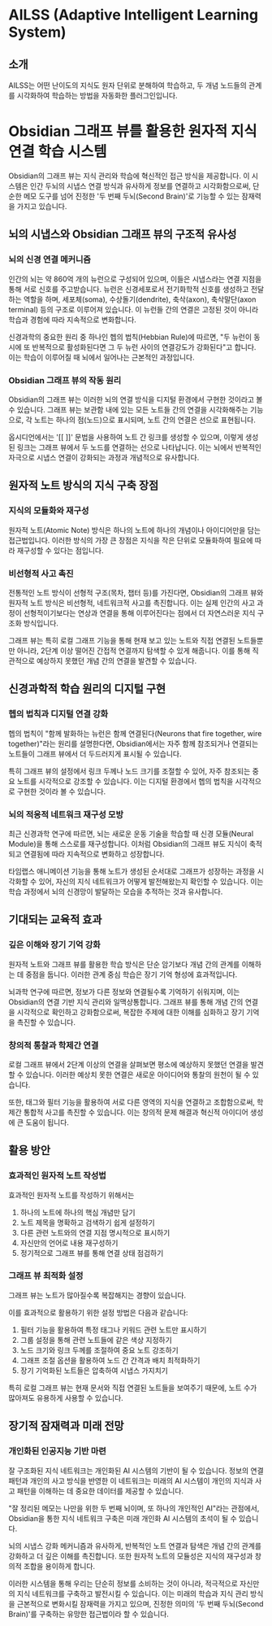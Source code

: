 # AILSS (Adaptive Intelligent Learning System)

## 소개

AILSS는 어떤 난이도의 지식도 원자 단위로 분해하여 학습하고, 두 개념 노드들의 관계를 시각화하여 학습하는 방법을 자동화한 플러그인입니다.

# Obsidian 그래프 뷰를 활용한 원자적 지식 연결 학습 시스템

Obsidian의 그래프 뷰는 지식 관리와 학습에 혁신적인 접근 방식을 제공합니다. 이 시스템은 인간 두뇌의 시냅스 연결 방식과 유사하게 정보를 연결하고 시각화함으로써, 단순한 메모 도구를 넘어 진정한 '두 번째 두뇌(Second Brain)'로 기능할 수 있는 잠재력을 가지고 있습니다.

## 뇌의 시냅스와 Obsidian 그래프 뷰의 구조적 유사성

### 뇌의 신경 연결 메커니즘

인간의 뇌는 약 860억 개의 뉴런으로 구성되어 있으며, 이들은 시냅스라는 연결 지점을 통해 서로 신호를 주고받습니다. 뉴런은 신경세포로서 전기화학적 신호를 생성하고 전달하는 역할을 하며, 세포체(soma), 수상돌기(dendrite), 축삭(axon), 축삭말단(axon terminal) 등의 구조로 이루어져 있습니다. 이 뉴런들 간의 연결은 고정된 것이 아니라 학습과 경험에 따라 지속적으로 변화합니다.

신경과학의 중요한 원리 중 하나인 헵의 법칙(Hebbian Rule)에 따르면, "두 뉴런이 동시에 또 반복적으로 활성화된다면 그 두 뉴런 사이의 연결강도가 강화된다"고 합니다. 이는 학습이 이루어질 때 뇌에서 일어나는 근본적인 과정입니다.

### Obsidian 그래프 뷰의 작동 원리

Obsidian의 그래프 뷰는 이러한 뇌의 연결 방식을 디지털 환경에서 구현한 것이라고 볼 수 있습니다. 그래프 뷰는 보관함 내에 있는 모든 노트들 간의 연결을 시각화해주는 기능으로, 각 노트는 하나의 점(노드)으로 표시되며, 노트 간의 연결은 선으로 표현됩니다. 

옵시디언에서는 '[[  ]]' 문법을 사용하여 노트 간 링크를 생성할 수 있으며, 이렇게 생성된 링크는 그래프 뷰에서 두 노드를 연결하는 선으로 나타납니다. 이는 뇌에서 반복적인 자극으로 시냅스 연결이 강화되는 과정과 개념적으로 유사합니다.

## 원자적 노트 방식의 지식 구축 장점

### 지식의 모듈화와 재구성

원자적 노트(Atomic Note) 방식은 하나의 노트에 하나의 개념이나 아이디어만을 담는 접근법입니다. 이러한 방식의 가장 큰 장점은 지식을 작은 단위로 모듈화하여 필요에 따라 재구성할 수 있다는 점입니다. 

### 비선형적 사고 촉진

전통적인 노트 방식이 선형적 구조(목차, 챕터 등)를 가진다면, Obsidian의 그래프 뷰와 원자적 노트 방식은 비선형적, 네트워크적 사고를 촉진합니다. 이는 실제 인간의 사고 과정이 선형적이기보다는 연상과 연결을 통해 이루어진다는 점에서 더 자연스러운 지식 구조화 방식입니다.

그래프 뷰는 특히 로컬 그래프 기능을 통해 현재 보고 있는 노트와 직접 연결된 노트들뿐만 아니라, 2단계 이상 떨어진 간접적 연결까지 탐색할 수 있게 해줍니다. 이를 통해 직관적으로 예상하지 못했던 개념 간의 연결을 발견할 수 있습니다.

## 신경과학적 학습 원리의 디지털 구현

### 헵의 법칙과 디지털 연결 강화

헵의 법칙이 "함께 발화하는 뉴런은 함께 연결된다(Neurons that fire together, wire together)"라는 원리를 설명한다면, Obsidian에서는 자주 함께 참조되거나 연결되는 노트들이 그래프 뷰에서 더 두드러지게 표시될 수 있습니다. 

특히 그래프 뷰의 설정에서 링크 두께나 노드 크기를 조절할 수 있어, 자주 참조되는 중요 노트를 시각적으로 강조할 수 있습니다. 이는 디지털 환경에서 헵의 법칙을 시각적으로 구현한 것이라 볼 수 있습니다.

### 뇌의 적응적 네트워크 재구성 모방

최근 신경과학 연구에 따르면, 뇌는 새로운 운동 기술을 학습할 때 신경 모듈(Neural Module)을 통해 스스로를 재구성합니다. 이처럼 Obsidian의 그래프 뷰도 지식이 축적되고 연결됨에 따라 지속적으로 변화하고 성장합니다.

타임랩스 애니메이션 기능을 통해 노트가 생성된 순서대로 그래프가 성장하는 과정을 시각화할 수 있어, 자신의 지식 네트워크가 어떻게 발전해왔는지 확인할 수 있습니다. 이는 학습 과정에서 뇌의 신경망이 발달하는 모습을 추적하는 것과 유사합니다.

## 기대되는 교육적 효과

### 깊은 이해와 장기 기억 강화

원자적 노트와 그래프 뷰를 활용한 학습 방식은 단순 암기보다 개념 간의 관계를 이해하는 데 중점을 둡니다. 이러한 관계 중심 학습은 장기 기억 형성에 효과적입니다.

뇌과학 연구에 따르면, 정보가 다른 정보와 연결될수록 기억하기 쉬워지며, 이는 Obsidian의 연결 기반 지식 관리와 일맥상통합니다. 그래프 뷰를 통해 개념 간의 연결을 시각적으로 확인하고 강화함으로써, 복잡한 주제에 대한 이해를 심화하고 장기 기억을 촉진할 수 있습니다.

### 창의적 통찰과 학제간 연결

로컬 그래프 뷰에서 2단계 이상의 연결을 살펴보면 평소에 예상하지 못했던 연결을 발견할 수 있습니다. 이러한 예상치 못한 연결은 새로운 아이디어와 통찰의 원천이 될 수 있습니다.

또한, 태그와 필터 기능을 활용하여 서로 다른 영역의 지식을 연결하고 조합함으로써, 학제간 통합적 사고를 촉진할 수 있습니다. 이는 창의적 문제 해결과 혁신적 아이디어 생성에 큰 도움이 됩니다.

## 활용 방안

### 효과적인 원자적 노트 작성법

효과적인 원자적 노트를 작성하기 위해서는

1. 하나의 노트에 하나의 핵심 개념만 담기
2. 노트 제목을 명확하고 검색하기 쉽게 설정하기
3. 다른 관련 노트와의 연결 지점 명시적으로 표시하기
4. 자신만의 언어로 내용 재구성하기
5. 정기적으로 그래프 뷰를 통해 연결 상태 점검하기

### 그래프 뷰 최적화 설정

그래프 뷰는 노트가 많아질수록 복잡해지는 경향이 있습니다. 

이를 효과적으로 활용하기 위한 설정 방법은 다음과 같습니다:

1. 필터 기능을 활용하여 특정 태그나 키워드 관련 노트만 표시하기
2. 그룹 설정을 통해 관련 노트들에 같은 색상 지정하기
3. 노드 크기와 링크 두께를 조절하여 중요 노트 강조하기
4. 그래프 조절 옵션을 활용하여 노드 간 간격과 배치 최적화하기
5. 장기 기억화된 노트들은 압축하여 시냅스 가지치기

특히 로컬 그래프 뷰는 현재 문서와 직접 연결된 노트들을 보여주기 때문에, 노트 수가 많아져도 유용하게 사용할 수 있습니다.

## 장기적 잠재력과 미래 전망

### 개인화된 인공지능 기반 마련

잘 구조화된 지식 네트워크는 개인화된 AI 시스템의 기반이 될 수 있습니다. 정보의 연결 패턴과 개인의 사고 방식을 반영한 이 네트워크는 미래의 AI 시스템이 개인의 지식과 사고 패턴을 이해하는 데 중요한 데이터를 제공할 수 있습니다.

"잘 정리된 메모는 나만을 위한 두 번째 뇌이며, 또 하나의 개인적인 AI"라는 관점에서, Obsidian을 통한 지식 네트워크 구축은 미래 개인화 AI 시스템의 초석이 될 수 있습니다.

뇌의 시냅스 강화 메커니즘과 유사하게, 반복적인 노트 연결과 탐색은 개념 간의 관계를 강화하고 더 깊은 이해를 촉진합니다. 또한 원자적 노트의 모듈성은 지식의 재구성과 창의적 조합을 용이하게 합니다.

이러한 시스템을 통해 우리는 단순히 정보를 소비하는 것이 아니라, 적극적으로 자신만의 지식 네트워크를 구축하고 발전시킬 수 있습니다. 이는 미래의 학습과 지식 관리 방식을 근본적으로 변화시킬 잠재력을 가지고 있으며, 진정한 의미의 '두 번째 두뇌(Second Brain)'를 구축하는 유망한 접근법이라 할 수 있습니다.

